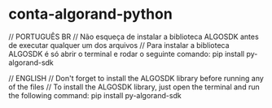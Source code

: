# conta-algorand-python

// PORTUGUÊS BR
// Não esqueça de instalar a biblioteca ALGOSDK antes de executar qualquer um dos arquivos
// Para instalar a biblioteca ALGOSDK é só abrir o terminal e rodar o seguinte comando: pip install py-algorand-sdk

// ENGLISH
// Don't forget to install the ALGOSDK library before running any of the files
// To install the ALGOSDK library, just open the terminal and run the following command: pip install py-algorand-sdk
